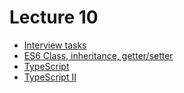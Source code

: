 <h1>
    Lecture 10
</h1>

<ul>
    <li>
        <a href="./01.md">Interview tasks</a>
    </li>
    <li>
        <a href="./02.md">ES6 Class, inheritance, getter/setter</a>
    </li>
    <li>
        <a href="./03.md">TypeScript</a>
    </li>
    <li>
        <a href="./04.md">TypeScript II</a>
    </li>
</ul>

